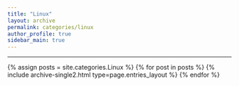 ```yaml
---
title: "Linux"
layout: archive
permalink: categories/linux
author_profile: true
sidebar_main: true
---
```


<!-- 공백이 포함되어 있는 카테고리 이름의 경우 site.categories.['a b c'] 이런식으로! -->

***

{% assign posts = site.categories.Linux %}
{% for post in posts %} {% include archive-single2.html type=page.entries_layout %} {% endfor %}